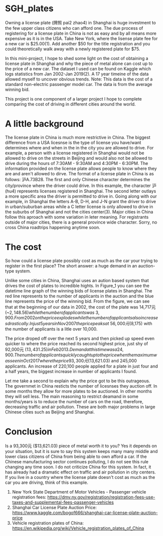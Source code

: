 # SGH_plates

Owning a license plate (牌照 pai2 zhao4) in Shanghai is huge investment to the few upper class citizens who can afford one. The due process of registering for a license plate in China is not as easy and by all means more expensive as it is in the USA. Take New York, where the lisense plate fee for a new car is $25.00(1). Add another $50 for the title registration and you could theoretically walk away with a newly registered plate for $75.  

In this mini-project, I hope to shed some light on the cost of obtaining a license plate in Shanghai and why the piece of metal alone can cost up to the price of a new car. The dataset I used can be found on Kaggle which logs statistics from Jan 2002-Jan 2019(2). A 17 year timeine of the data allowed myself to uncover obvious trends. Note: This data is the cost of a standard non-electric passenger model car. The data is from the average winning bid. 

This project is one component of a larger project I hope to complete comparing the cost of driving in different cities around the world.

# A little background 

The license plate in China is much more restrictive in China. The biggest difference from a USA licesnse is the type of license you have/want determines where and when in the in the city you are allowed to drive. For example, a person with a license registered in Shanghai would not be allowed to drive on the streets in Beijing and would also not be allowed to drive during the hours of 7:30AM - 9:30AM and 4:30PM - 6:30PM. The information provided on the license plate allows people to know where they are and aren't allowed to dirve. The format of a license plate in China is as follows: 沪A.73B28. The first and only Chinese character determines the city/province where the driver could drive. In this example, the character 沪 (hu4) represents licenses registered in Shanghai. The second letter outlays a more specific area the driver is permitted to drive in. Going along with our example, in Shanghai the letters A-B, D-H, and J-N grant the driver to drive in urban/suburban areas while a C letter license is only allowed to drive in the suburbs of Shanghai and not the cities center(3). Major cities in China follow this aproach with some variation in leter meaning. For registrants outside of major cities, there is a general province wide character. Sorry, no cross China roadtrips happening anytime soon.

# The cost

So how could a license plate possibly cost as much as the car your trying to register in the first place? The short answer: a huge demand in an auction-type system.  

Unlike some cities in China, Shanghai uses an aution based system that drives the cost of plates to incredible hights. In Figure_1 you can see the datetime line graph of the winning bids of license plates in Shanghai. The red line represents to the number of applicants in the auction and the blue line represents the price of the winning bid.
From the figure, we can see that at the beginning of our data in 2002, the cost of the plate was 14,717元 (~$2,148.56) while the number of applicants was ~3,900. From 2002 on the price explodes while the number of applicants also increases drastically. In just 5 years in Nov 2007 the price peaks at ~56,000元 ($8,175) with the number of applicants is a litle over 10,000.

The price droped off over the next 5 years and then picked up speed even quicker to where the price reached its second highest price, just shy of 92,000元 ($13,431.25) in Feb 2013. Demand at this time was a 24,900. The number of applicants quickly caught up to the price when the maximum was seen in Oct 2017 where the price 93,300元 ($13,621.03) and 245,000 applicants. An increase of 220,100 people applied for a plate in just four and a half years, the biggest increase in number of applicants I found.

Let me take a second to explain why the price got to be this outrageous. The governmet in China resticts the number of licesnses they auction off. In some months they allow for more plates to be auctioned. In other months they will sell less. The main reasoning to restrict deamand in some months/years is to reduce the number of cars on the road, therefore, decreasing traffic and air pollution. These are both major problems in large Chinese cities such as Beijing and Shanghai.

# Conclusion
Is a 93,300元 ($13,621.03) piece of metal worth it to you? Yes it depends on your situation, but it is sure to say this system keeps many many middle and lower class citizens  of China from being able to own afford a car. If the Chinese manufacturing sector continues polluting, I do not see this rule changing any time soon. I do not criticize China for this system. In fact, it has already had a dramatic effect on traffic and air pollution in city centers. If you live in a country where the license plate doesn't cost as much as the car you are driving, think of this example.   

1. New York State Department of Motor Vehicles - Passenger vehicle registration fees: https://dmv.ny.gov/registration/registration-fees-use-taxes-and-supplemental-fees-passenger-vehicles
2. Shanghai Car License Plate Auction Price: https://www.kaggle.com/bogof666/shanghai-car-license-plate-auction-price 
3. Vehicle registration plates of China: https://en.wikipedia.org/wiki/Vehicle_registration_plates_of_China
